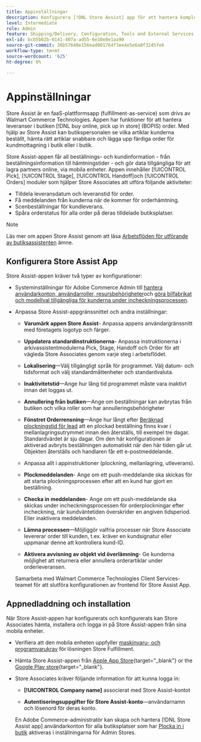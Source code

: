 ```yaml
---
title: Appinställningar
description: Konfigurera [!DNL Store Assist] app för att hantera kompletta arbetsflöden och processer för att köpa online, och hämta in butiksbeställningar.
level: Intermediate
role: Admin
feature: Shipping/Delivery, Configuration, Tools and External Services
exl-id: bcb5b02b-0141-407a-ad55-6e10e8e1aa90
source-git-commit: 36b57648e156ead801764f3ee4e5e6a0f3245fe6
workflow-type: tm+mt
source-wordcount: '625'
ht-degree: 0%

---
```


# Appinställningar

Store Assist är en faaS-plattformsapp (fulfillment-as-service) som drivs av Walmart Commerce Technologies. Appen har funktioner för att hantera leveranser i butiken [!DNL buy online, pick up in store] (BOPIS) order. Med hjälp av Store Assist kan butikspersonalen se vilka artiklar kunderna beställt, hämta rätt artiklar snabbare och lägga upp färdiga order för kundmottagning i butik eller i butik.

Store Assist-appen får all beställnings- och kundinformation - från beställningsinformation till hämtningstider - och gör data tillgängliga för att lagra partners online, via mobila enheter. Appen innehåller [!UICONTROL Pick], [!UICONTROL Stage], [!UICONTROL Handoff]och [!UICONTROL Orders] moduler som hjälper Store Associates att utföra följande aktiviteter:

- Tilldela leveransdatum och leveranstid för order.
- Få meddelanden från kunderna när de kommer för orderhämtning.
- Scenbeställningar för kundleverans.
- Spåra orderstatus för alla order på deras tilldelade butiksplatser.

>[!NOTE]
>
>Läs mer om appen Store Assist genom att läsa [Arbetsflöden för utförande av butiksassistenten](store-assist-modules.md) ämne.

## Konfigurera Store Assist App

Store Assist-appen kräver två typer av konfigurationer:

- Systeminställningar för Adobe Commerce Admin till [hantera användarkonton, användarroller, resursbehörigheter](user-setup.md)och [göra bilfabrikat och modellval tillgängliga för kunderna under incheckningsprocessen](check-in-experience-setup.md).

- Anpassa Store Assist-appgränssnittet och andra inställningar:

   - **Varumärk appen Store Assist**- Anpassa appens användargränssnitt med företagets logotyp och färger.

   - **Uppdatera standardinstruktionerna**- Anpassa instruktionerna i arkivassistentmodulerna Pick, Stage, Handoff och Order för att vägleda Store Associates genom varje steg i arbetsflödet.

   - **Lokalisering**—Välj tillgängligt språk för programmet. Välj datum- och tidsformat och välj standardmåttenheter och standardvaluta.

   - **Inaktivitetstid**—Ange hur lång tid programmet måste vara inaktivt innan det loggas ut.

   - **Annullering från butiken**—Ange om beställningar kan avbrytas från butiken och vilka roller som har annulleringsbehörigheter

   - **Fönstret Orderrensning**—Ange hur långt efter [Beräknad plockningstid för lead](enable-general.md#delivery-method-title-configuration) att en plockad beställning finns kvar i mellanlagringsutrymmet innan den återställs, till exempel tre dagar. Standardvärdet är sju dagar. Om den här konfigurationen är aktiverad avbryts beställningen automatiskt när den här tiden går ut. Objekten återställs och handlaren får ett e-postmeddelande.

   - Anpassa allt i appinstruktioner (plockning, mellanlagring, utleverans).

   - **Plockmeddelanden**- Ange om ett push-meddelande ska skickas för att starta plockningsprocessen efter att en kund har gjort en beställning.

   - **Checka in meddelanden**- Ange om ett push-meddelande ska skickas under incheckningsprocessen för orderplockningar efter incheckning, när kundväntetiden överskrider en angiven tidsperiod. Eller inaktivera meddelanden.

   - **Lämna processen**—Möjliggör valfria processer när Store Associate levererar order till kunden, t.ex. kräver en kundsignatur eller uppmanar denne att kontrollera kund-ID.

   - **Aktivera avvisning av objekt vid överlämning**- Ge kunderna möjlighet att returnera eller annullera orderartiklar under orderleveransen.

  Samarbeta med Walmart Commerce Technologies Client Services-teamet för att slutföra konfigurationen av frontend för Store Assist App.

## Appnedladdning och installation

När Store Assist-appen har konfigurerats och konfigurerats kan Store Associates hämta, installera och logga in på Store Assist-appen från sina mobila enheter.

- Verifiera att den mobila enheten uppfyller [maskinvaru- och programvarukrav](solution-requirements.md#store-assist-app-requirements) för lösningen Store Fulfillment.

- Hämta Store Assist-appen från [Apple App Store](https://apps.apple.com/us/app/store-assist-by-walmart/id1609281539){target="_blank"} or the [Google Play store](https://play.google.com/store/apps/details?id=com.walmart.faas.storeassist){target="_blank"}.

- Store Associates kräver följande information för att kunna logga in:

   - **[!UICONTROL Company name]** associerat med Store Assist-kontot

   - **Autentiseringsuppgifter för Store Assist-konto**—användarnamn och lösenord för deras konto.

  En Adobe Commerce-administratör kan skapa och hantera [!DNL Store Assist app] användarkonton för alla butiksplatser som har [Plocka in i butik](merchant-store-configuration.md#pickup-location-configuration) aktiveras i inställningarna för Admin Stores.
